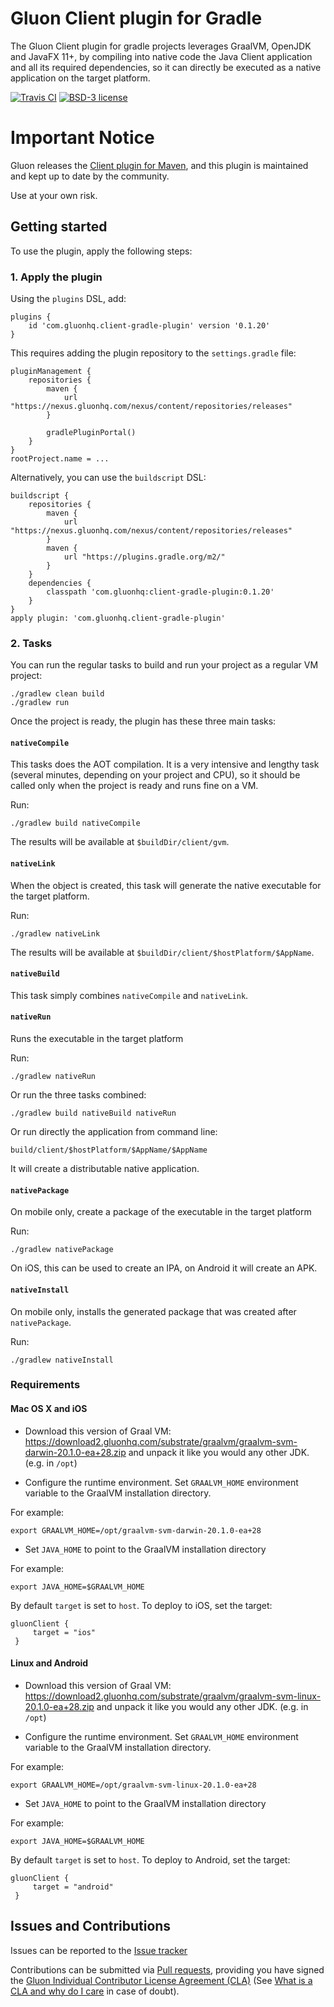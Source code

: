 # Gluon Client plugin for Gradle

The Gluon Client plugin for gradle projects leverages GraalVM, OpenJDK and JavaFX 11+, 
by compiling into native code the Java Client application and all its required dependencies, 
so it can directly be executed as a native application on the target platform.

[![Travis CI](https://api.travis-ci.org/gluonhq/client-gradle-plugin.svg?branch=master)](https://travis-ci.org/gluonhq/client-gradle-plugin)
[![BSD-3 license](https://img.shields.io/badge/license-BSD--3-%230778B9.svg)](https://opensource.org/licenses/BSD-3-Clause)

# Important Notice

Gluon releases the [Client plugin for Maven](https://github.com/gluonhq/client-maven-plugin), and this plugin is maintained and kept up to date by the community.

Use at your own risk.

## Getting started

To use the plugin, apply the following steps:

### 1. Apply the plugin

Using the `plugins` DSL, add:


    plugins {
        id 'com.gluonhq.client-gradle-plugin' version '0.1.20'
    }
    
This requires adding the plugin repository to the `settings.gradle` file:

    pluginManagement {
        repositories {
            maven {
                url "https://nexus.gluonhq.com/nexus/content/repositories/releases"
            }
            
            gradlePluginPortal()
        }
    }
    rootProject.name = ...

Alternatively, you can use the `buildscript` DSL:

    buildscript {
        repositories {
            maven {
                url "https://nexus.gluonhq.com/nexus/content/repositories/releases"
            }
            maven {
                url "https://plugins.gradle.org/m2/"
            }
        }
        dependencies {
            classpath 'com.gluonhq:client-gradle-plugin:0.1.20'
        }
    }
    apply plugin: 'com.gluonhq.client-gradle-plugin'
    

### 2. Tasks

You can run the regular tasks to build and run your project as a regular VM project:

    ./gradlew clean build
    ./gradlew run
    
Once the project is ready, the plugin has these three main tasks:    

#### `nativeCompile`

This tasks does the AOT compilation. It is a very intensive and lengthy task (several minutes, depending on your project and CPU), 
so it should be called only when the project is ready and runs fine on a VM.

Run:

    ./gradlew build nativeCompile

The results will be available at `$buildDir/client/gvm`.

#### `nativeLink`

When the object is created, this task will generate the native executable for the target platform.

Run:

    ./gradlew nativeLink
    
The results will be available at `$buildDir/client/$hostPlatform/$AppName`.
    
#### `nativeBuild`

This task simply combines `nativeCompile` and `nativeLink`.

#### `nativeRun`

Runs the executable in the target platform

Run:

    ./gradlew nativeRun
    
Or run the three tasks combined:

    ./gradlew build nativeBuild nativeRun
    
Or run directly the application from command line:

    build/client/$hostPlatform/$AppName/$AppName    
    
It will create a distributable native application.

#### `nativePackage`

On mobile only, create a package of the executable in the target platform

Run:

	./gradlew nativePackage

On iOS, this can be used to create an IPA, on Android it will create an APK.


#### `nativeInstall`

On mobile only, installs the generated package that was created after `nativePackage`.

Run:

	./gradlew nativeInstall
    
### Requirements

#### Mac OS X and iOS

* Download this version of Graal VM: https://download2.gluonhq.com/substrate/graalvm/graalvm-svm-darwin-20.1.0-ea+28.zip and unpack it like you would any other JDK. (e.g. in `/opt`)

* Configure the runtime environment. Set `GRAALVM_HOME` environment variable to the GraalVM installation directory.

For example:

    export GRAALVM_HOME=/opt/graalvm-svm-darwin-20.1.0-ea+28

* Set `JAVA_HOME` to point to the GraalVM installation directory

For example:

    export JAVA_HOME=$GRAALVM_HOME

By default `target` is set to `host`. To deploy to iOS, set the target:

```
gluonClient {
     target = "ios"
 }
```

#### Linux and Android

* Download this version of Graal VM: https://download2.gluonhq.com/substrate/graalvm/graalvm-svm-linux-20.1.0-ea+28.zip and unpack it like you would any other JDK. (e.g. in `/opt`)

* Configure the runtime environment. Set `GRAALVM_HOME` environment variable to the GraalVM installation directory.

For example:

    export GRAALVM_HOME=/opt/graalvm-svm-linux-20.1.0-ea+28

* Set `JAVA_HOME` to point to the GraalVM installation directory

For example:

    export JAVA_HOME=$GRAALVM_HOME

By default `target` is set to `host`. To deploy to Android, set the target:

```
gluonClient {
     target = "android"
 }
```

## Issues and Contributions ##

Issues can be reported to the [Issue tracker](https://github.com/gluonhq/client-gradle-plugin/issues)

Contributions can be submitted via [Pull requests](https://github.com/gluonhq/client-gradle-plugin/pulls), 
providing you have signed the [Gluon Individual Contributor License Agreement (CLA)](https://docs.google.com/forms/d/16aoFTmzs8lZTfiyrEm8YgMqMYaGQl0J8wA0VJE2LCCY) 
(See [What is a CLA and why do I care](https://www.clahub.com/pages/why_cla) in case of doubt).
